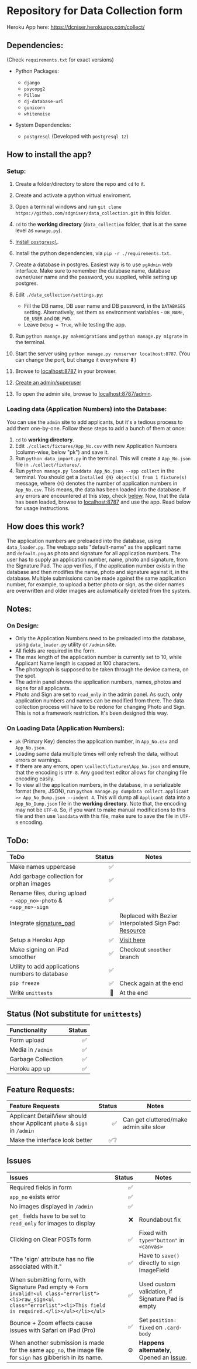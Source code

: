 # Repository for Data Collection form

Heroku App here: https://dcniser.herokuapp.com/collect/

## Dependencies:
(Check `requirements.txt` for exact versions)

* Python Packages:
  * `django`
  * `psycopg2`
  * `Pillow`
  * `dj-database-url`
  * `gunicorn`
  * `whitenoise`

* System Dependencies:
  * `postgresql` (Developed with `postgresql 12`)


## How to install the app?

### Setup:
1. Create a folder/directory to store the repo and `cd` to it.
2. Create and activate a python virtual enviroment.
3. Open a terminal windows and run `git clone https://github.com/sdgniser/data_collection.git` in this folder.
4. `cd` to the **working directory** (`data_collection` folder, that is at the same level as `manage.py`).
5. [Install `postgresql`](https://www.postgresql.org/download/).
6. Install the python dependencies, via `pip -r ./requirements.txt`.
7. Create a database in postgres. Easiest way is to use `pgAdmin` web interface. Make sure to remember the database name, database owner/user name and the password, you supplied, while setting up postgres.
8. Edit `./data_collection/settings.py`:
   * Fill the DB name, DB user name and DB password, in the `DATABASES` setting. Alternatively, set them as environment variables - `DB_NAME`, `DB_USER` and `DB_PWD`.
   * Leave `Debug = True`, while testing the app.

9.  Run `python manage.py makemigrations` and `python manage.py migrate` in the terminal.
10. Start the server using `python manage.py runserver localhost:8787`. (You can change the port, but change it everywhere ⬇)
11. Browse to [localhost:8787](localhost:8787) in your browser.
12. [Create an admin/superuser](https://docs.djangoproject.com/en/3.0/intro/tutorial02/#creating-an-admin-user)
13. To open the admin site, browse to [localhost:8787/admin](localhost:8787/admin).

### Loading data (Application Numbers) into the Database:

You can use the `admin` site to add applicants, but it's a tedious process to add them one-by-one. Follow these steps to add a bunch of them at once:

1. `cd` to **working directory**.
2. Edit `./collect/fixtures/App_No.csv` with new Application Numbers (column-wise, below "pk") and save it.
3. Run `python data_import.py` in the terminal. This will create a `App_No.json` file in `./collect/fixtures/`.
4. Run `python manage.py loaddata App_No.json --app collect` in the terminal. You should get a `Installed {N} object(s) from 1 fixture(s)` message, where `{N}` denotes the number of application numbers in `App_No.csv`. This means, the data has been loaded into the database. If any errors are encountered at this step, check [below](????).
Now, that the data has been loaded, browse to [localhost:8787](localhost:8787) and use the app. Read below for usage instructions.


## How does this work?

The application numbers are preloaded into the database, using `data_loader.py`. The webapp sets "default-name" as the applicant name and `default.png` as photo and signature for all application numbers. The user has to supply an application number, name, photo and signature, from the Signature Pad. The app verifies, if the application number exists in the database and then modifies the name, photo and signature against it, in the database. Multiple submissions can be made against the same application number, for example, to upload a better photo or sign, as the older names are overwritten and older images are automatically deleted from the system.


## Notes:

### On Design:
* Only the Application Numbers need to be preloaded into the database, using `data_loader.py` utility or `/admin` site.
* All fields are required in the form.
* The max length of the application number is currently set to 10, while Applicant Name length is capped at 100 characters.
* The photograph is supposed to be taken through the device camera, on the spot.
* The admin panel shows the application numbers, names, photos and signs for all applicants.
* Photo and Sign are set to `read_only` in the admin panel. As such, only application numbers and names can be modified from there. The data collection process will have to be redone for changing Photo and Sign. This is not a framework restriction. It's been designed this way.

### On Loading Data (Application Numbers):
* `pk` (Primary Key) denotes the application number, in `App_No.csv` and `App_No.json`.
* Loading same data multiple times will only refresh the data, without errors or warnings.
* If there are any errors, open `\collect\fixtures\App_No.json` and ensure, that the encoding is `UTF-8`. Any good text editor allows for changing file encoding easily.
* To view all the application numbers, in the database, in a serializable format (here, JSON), run `python manage.py dumpdata collect.applicant >> App_No_Dump.json --indent 4`. This will dump all `Applicant` data into a `App_No_Dump.json` file in the **working directory**. Note that, the encoding may not be `UTF-8`. So, if you want to make manual modifications to this file and then use `loaddata` with this file, make sure to save the file in `UTF-8` encoding.


## ToDo:

| ToDo | Status | Notes |
|:---|---:|---|
| Make names uppercase | ✅ | |
| Add garbage collection for orphan images | ✅ | |
| Rename files, during upload - `<app_no>-photo` & `<app_no>-sign` | ✅ | |
| Integrate [signature_pad](https://github.com/szimek/signature_pad) | ✅ | Replaced with Bezier Interpolated Sign Pad: [Resource](https://github.com/thread-pond/signature-pad) |
| Setup a Heroku App | ✅ | [Visit here](https://dcniser.herokuapp.com/collect/) |
| Make signing on iPad smoother | ✅ | Checkout `smoother` branch |
| Utility to add applications numbers to database | ✅ | |
| `pip freeze` | ✅ | Check again at the end |
| Write `unittests` | 👀 | At the end |

## Status (Not substitute for `unittests`)

| Functionality | Status |
|:---|---:|
| Form upload | ✅ |
| Media in `/admin` | ✅ |
| Garbage Collection | ✅ |
| Heroku app up | ✅ |

## Feature Requests:

| Feature Requests | Status | Notes |
|:---|---:|---|
| Applicant DetailView should show Applicant `photo` & `sign` in `/admin` | ✅ | Can get cluttered/make admin site slow |
| Make the interface look better | ✅❔ | |

## Issues

| Issues | Status | Notes |
|:---|---:|----|
| Required fields in form | ✅ |
| `app_no` exists error | ✅ |
| No images displayed in `/admin` | ✅ |
| `get_` fields have to be set to `read_only` for images to display | ❌ | Roundabout fix |
| Clicking on Clear POSTs form | ✅ | Fixed with `type="button"` in `<canvas>`
| "The 'sign' attribute has no file associated with it." | ✅ | Have to `save()` directly to `sign` ImageField
| When submitting form, with Signature Pad empty => `Form invalid!<ul class="errorlist"><li>raw_sign<ul class="errorlist"><li>This field is required.</li></ul></li></ul>` | ✅ | Used custom validation, if Signature Pad is empty |
| Bounce + Zoom effects cause issues with Safari on iPad (Pro) | ✅ | Set `position: fixed` on `.card-body` |
| When another submission is made for the same `app_no`, the image file for `sign` has gibberish in its name. | ⚙ | **Happens alternately**, Opened an [Issue](https://github.com/sdgniser/data_collection/issues/1). |
